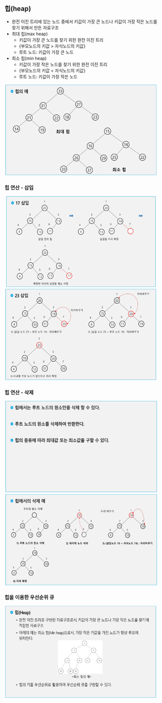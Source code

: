 ## 힙(heap)
- 완전 이진 트리에 있는 노드 중에서 키값이 가장 큰 노드나 키값이 가장 작은 노드를 찾기 위해서 만든 자료구조
- 최대 힙(max heap)
    - 키값이 가장 큰 노드를 찾기 위한 완전 이진 트리
    - {부모노드의 키값 > 자식노드의 키값}
    - 루트 노드: 키값이 가장 큰 노드
- 최소 힙(min heap)
    - 키값이 가장 작은 노드를 찾기 위한 완전 이진 트리
    - {부모노드의 키값 < 자식노드의 키값}
    - 루트 노드: 키값이 가장 작은 노드
    
<img src="images/image_28.png" width="500" height="300">

### 힙 연산 - 삽입
<img src="images/image_29.png" width="500" height="300">
<img src="images/image_30.png" width="500" height="300">

### 힙 연산 - 삭제
<img src="images/image_31.png" width="500" height="300">
<img src="images/image_32.png" width="500" height="300">

### 힙을 이용한 우선순위 큐
<img src="images/image_33.png" width="500" height="300">